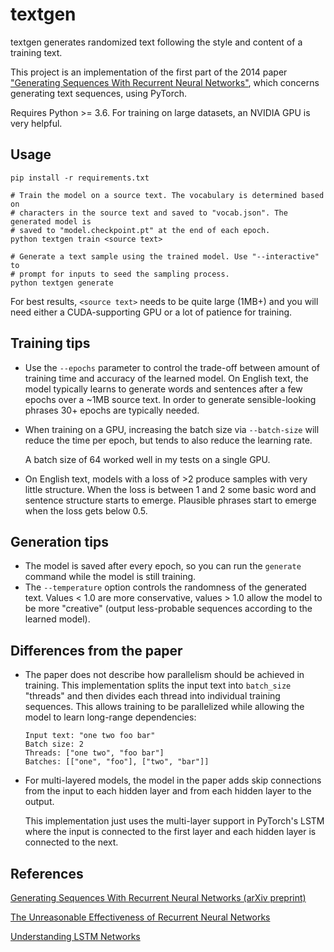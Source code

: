 # textgen

textgen generates randomized text following the style and content of a training
text.

This project is an implementation of the first part of the 2014 paper ["Generating Sequences With Recurrent Neural Networks"](https://arxiv.org/abs/1308.0850), which concerns
generating text sequences, using PyTorch.

Requires Python >= 3.6. For training on large datasets, an
NVIDIA GPU is very helpful.

## Usage

```shell
pip install -r requirements.txt

# Train the model on a source text. The vocabulary is determined based on
# characters in the source text and saved to "vocab.json". The generated model is
# saved to "model.checkpoint.pt" at the end of each epoch.
python textgen train <source text>

# Generate a text sample using the trained model. Use "--interactive" to
# prompt for inputs to seed the sampling process.
python textgen generate
```

For best results, `<source text>` needs to be quite large (1MB+) and you will
need either a CUDA-supporting GPU or a lot of patience for training.

## Training tips

- Use the `--epochs` parameter to control the trade-off between amount of
  training time and accuracy of the learned model.
  On English text, the model typically learns to generate words and sentences
  after a few epochs over a ~1MB source text. In order to generate
  sensible-looking phrases 30+ epochs are typically needed.
- When training on a GPU, increasing the batch size via `--batch-size` will
  reduce the time per epoch, but tends to also reduce the learning rate.

  A batch size of 64 worked well in my tests on a single GPU.
- On English text, models with a loss of >2 produce samples with very little
  structure. When the loss is between 1 and 2 some basic word and sentence
  structure starts to emerge. Plausible phrases start to emerge when the loss
  gets below 0.5.

## Generation tips

- The model is saved after every epoch, so you can run the `generate` command
  while the model is still training.
- The `--temperature` option controls the randomness of the generated text.
  Values < 1.0 are more conservative, values > 1.0 allow the model to be more
  "creative" (output less-probable sequences according to the learned model).

## Differences from the paper

- The paper does not describe how parallelism should be achieved in training.
  This implementation splits the input text into ``batch_size`` "threads"
  and then divides each thread into individual training sequences.
  This allows training to be parallelized while allowing the model to learn
  long-range dependencies:

  ```
  Input text: "one two foo bar"
  Batch size: 2
  Threads: ["one two", "foo bar"]
  Batches: [["one", "foo"], ["two", "bar"]]
  ```

- For multi-layered models, the model in the paper adds skip connections from
  the input to each hidden layer and from each hidden layer to the output.

  This implementation just uses the multi-layer support in PyTorch's LSTM where
  the input is connected to the first layer and each hidden layer is connected
  to the next.

## References

[Generating Sequences With Recurrent Neural Networks (arXiv preprint)](https://arxiv.org/abs/1308.0850)

[The Unreasonable Effectiveness of Recurrent Neural
Networks](https://karpathy.github.io/2015/05/21/rnn-effectiveness/)

[Understanding LSTM Networks](https://colah.github.io/posts/2015-08-Understanding-LSTMs/)
